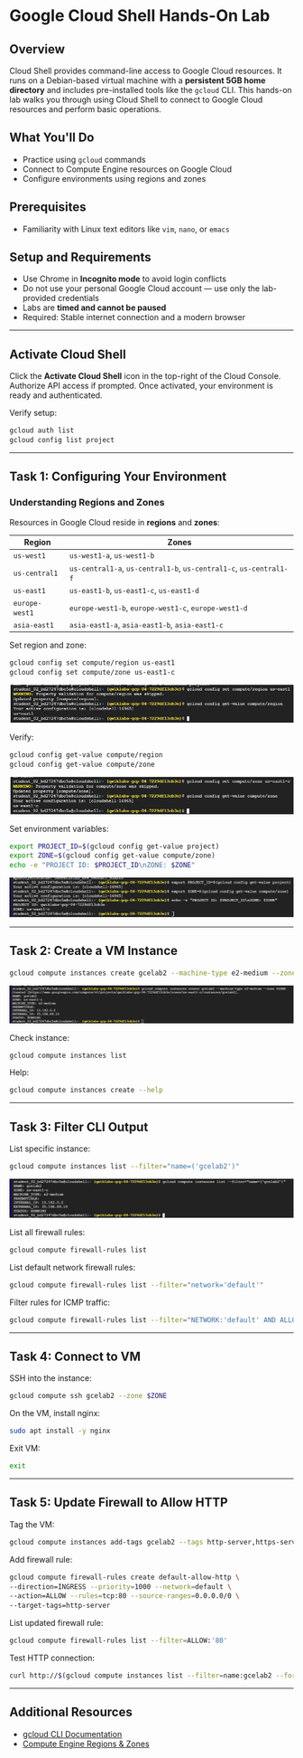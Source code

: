 # Google Cloud Shell Hands-On Lab

## Overview

Cloud Shell provides command-line access to Google Cloud resources. It runs on a Debian-based virtual machine with a **persistent 5GB home directory** and includes pre-installed tools like the `gcloud` CLI. This hands-on lab walks you through using Cloud Shell to connect to Google Cloud resources and perform basic operations.

## What You'll Do

* Practice using `gcloud` commands
* Connect to Compute Engine resources on Google Cloud
* Configure environments using regions and zones

## Prerequisites

* Familiarity with Linux text editors like `vim`, `nano`, or `emacs`

## Setup and Requirements

* Use Chrome in **Incognito mode** to avoid login conflicts
* Do not use your personal Google Cloud account — use only the lab-provided credentials
* Labs are **timed and cannot be paused**
* Required: Stable internet connection and a modern browser

---

## Activate Cloud Shell

Click the **Activate Cloud Shell** icon in the top-right of the Cloud Console. Authorize API access if prompted. Once activated, your environment is ready and authenticated.

Verify setup:

```bash
gcloud auth list
gcloud config list project
```

---

## Task 1: Configuring Your Environment

### Understanding Regions and Zones

Resources in Google Cloud reside in **regions** and **zones**:

| Region         | Zones                                                              |
| -------------- | ------------------------------------------------------------------ |
| `us-west1`     | `us-west1-a`, `us-west1-b`                                         |
| `us-central1`  | `us-central1-a`, `us-central1-b`, `us-central1-c`, `us-central1-f` |
| `us-east1`     | `us-east1-b`, `us-east1-c`, `us-east1-d`                           |
| `europe-west1` | `europe-west1-b`, `europe-west1-c`, `europe-west1-d`               |
| `asia-east1`   | `asia-east1-a`, `asia-east1-b`, `asia-east1-c`                     |

Set region and zone:

```bash
gcloud config set compute/region us-east1
gcloud config set compute/zone us-east1-c
```
![alt text](images/region.png)

Verify:

```bash
gcloud config get-value compute/region
gcloud config get-value compute/zone
```
![alt text](images/zone.png)

Set environment variables:

```bash
export PROJECT_ID=$(gcloud config get-value project)
export ZONE=$(gcloud config get-value compute/zone)
echo -e "PROJECT ID: $PROJECT_ID\nZONE: $ZONE"
```
![alt text](images/variables.png)

---

## Task 2: Create a VM Instance

```bash
gcloud compute instances create gcelab2 --machine-type e2-medium --zone $ZONE
```
![alt text](images/vmcli.png)

Check instance:

```bash
gcloud compute instances list
```

Help:

```bash
gcloud compute instances create --help
```

---

## Task 3: Filter CLI Output

List specific instance:

```bash
gcloud compute instances list --filter="name=('gcelab2')"
```
![alt text](images/CLIFilter.png)

List all firewall rules:

```bash
gcloud compute firewall-rules list
```

List default network firewall rules:

```bash
gcloud compute firewall-rules list --filter="network='default'"
```

Filter rules for ICMP traffic:

```bash
gcloud compute firewall-rules list --filter="NETWORK:'default' AND ALLOW:'icmp'"
```

---

## Task 4: Connect to VM

SSH into the instance:

```bash
gcloud compute ssh gcelab2 --zone $ZONE
```

On the VM, install nginx:

```bash
sudo apt install -y nginx
```

Exit VM:

```bash
exit
```

---

## Task 5: Update Firewall to Allow HTTP

Tag the VM:

```bash
gcloud compute instances add-tags gcelab2 --tags http-server,https-server
```

Add firewall rule:

```bash
gcloud compute firewall-rules create default-allow-http \
--direction=INGRESS --priority=1000 --network=default \
--action=ALLOW --rules=tcp:80 --source-ranges=0.0.0.0/0 \
--target-tags=http-server
```

List updated firewall rule:

```bash
gcloud compute firewall-rules list --filter=ALLOW:'80'
```

Test HTTP connection:

```bash
curl http://$(gcloud compute instances list --filter=name:gcelab2 --format='get(networkInterfaces[0].accessConfigs[0].natIP)')
```

---

## Additional Resources

* [gcloud CLI Documentation](https://cloud.google.com/sdk/gcloud)
* [Compute Engine Regions & Zones](https://cloud.google.com/compute/docs/regions-zones)
